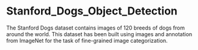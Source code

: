 # Stanford_Dogs_Object_Detection
The Stanford Dogs dataset contains images of 120 breeds of dogs from around the world. This dataset has been built using images and annotation from ImageNet for the task of fine-grained image categorization. 
